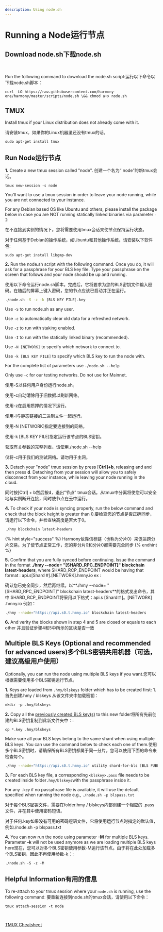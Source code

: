 ```yaml
---
description: Using node.sh
---
```


# Running a Node运行节点

## Download node.sh下载node.sh <a id="download-node-sh"></a>

‌

Run the following command to download the node.sh script:运行以下命令以下载node.sh脚本：

```text
curl -LO https://raw.githubusercontent.com/harmony-one/harmony/master/scripts/node.sh \&& chmod a+x node.sh‌
```

## TMUX <a id="tmux"></a>

Install tmux if your Linux distribution does not already come with it.

请安装tmux，如果你的Linux机器里还没有tmux的话。

```text
sudo apt-get install tmux
```

## Run Node运行节点  <a id="run-node"></a>

**1.** Create a new tmux session called "node". 创建一个名为“ node”的新tmux会话。

```text
tmux new-session -s node
```

You'll want to use a tmux session in order to leave your node running, while you are not connected to your instance.

For any Debian based OS like Ubuntu and others, please install the package below in case you are NOT running statically linked binaries via parameter `-I`:

在不连接到实例的情况下，您将需要使用tmux会话来使节点保持运行状态。

对于任何基于Debian的操作系统，如Ubuntu和其他操作系统，请安装以下软件包:

```text
sudo apt-get install libgmp-dev
```

**2.** Run the node.sh script with the following command. Once you do, it will ask for a passphrase for your BLS key file. Type your passphrase on the screen that follows and your node should be up and running.

使用以下命令运行node.sh脚本。完成后，它将要求为您的BLS密钥文件输入密码。在随后的屏幕上键入密码，您的节点应该已启动并正在运行。

```bash
./node.sh -S -z -k [BLS KEY FILE].key
```

Use `-S` to run node.sh as any user.

Use `-c` to automatically clear old data for a refreshed network.

Use `-z` to run with staking enabled.

Use `-I` to run with the statically linked binary \(recommended\).

Use `-N [NETWORK]` to specify which network to connect to.

Use `-k [BLS KEY FILE]` to specify which BLS key to run the node with.

For the complete list of parameters use `./node.sh --help`

Only use `-c` for our testing networks. Do not use for Mainnet.‌

使用-S以任何用户身份运行node.sh。

使用-c自动清除用于旧数据以刷新网络。

使用-z在启用质押的情况下运行。

使用-I与静态链接的二进制文件一起运行。

使用-N \[NETWORK\]指定要连接到的网络。

使用-k \[BLS KEY FILE\]指定运行该节点的BLS密钥。

获取有关参数的完整列表，请使用./node.sh --help

仅将-c用于我们的测试网络。请勿用于主网。

**3.** Detach your "node" tmux session by press \[**Ctrl\]+b**, releasing and and then press **d**. Detaching from your session will allow you to safely disconnect from your instance, while leaving your node running in the cloud.‌

同时按\[Ctrl\] + b然后按d，退出“节点” tmux会话。从tmux中分离将使您可以安全地与实例断开连接，同时使节点在云中运行。

**4.** To check if your node is syncing properly, run the below command and check that the block height is greater than 0.要检查您的节点是否正确同步，请运行以下命令，并检查块高度是否大于0。

```text
./hmy blockchain latest-headers
```

{% hint style="success" %}
Harmony依靠信标链（也称为分片0）来促进跨分片交易。为了使节点正常工作，您的非分片0和分片0都需要完全同步
{% endhint %}

**5.** Confirm that you are fully synced before continuing. Issue the command in the format **./hmy --node= "\[SHARD\_RPC\_ENDPOINT\]" blockchain latest-headers**, where SHARD\_RCP\_ENDPOINT would be having that format : api.s\[Shard \#\].\[NETWORK\].hmny.io ex : 

确认您已完全同步，然后再继续。以**./hmy --node= "\[SHARD\_RPC\_ENDPOINT\]" blockchain latest-headers**的格式发出命令，其中 SHARD\_RCP\_ENDPOINT将采用以下格式：api.s \[Shard＃\]。\[NETWORK\] .hmny.io 例如：

```bash
./hmy --node="https://api.s0.t.hmny.io" blockchain latest-headers‌
```

**6.** And verity the blocks shown in step 4 and 5 are closed or equals to each other‌ 并且验证步骤4和5中所示的区块是否一致

## Multiple BLS Keys \(Optional and recommended for advanced users\)多个BLS密钥共用机器（可选，建议高级用户使用） <a id="multiple-bls-keys-optional-and-recommended-for-advanced-users"></a>

Optionally, you can run the node using multiple BLS keys if you want.‌您可以根据需要使用多个BLS密钥运行节点。

**1.** Keys are loaded from `.hmy/blskeys` folder which has to be created first: 1.首先创建.hmy / blskeys 从该文件夹中加载密钥：

```text
mkdir -p .hmy/blskeys
```

**2.** Copy all the [previously created BLS key\(s\)](https://docs.harmony.one/home/validators/first-time-setup/generating-a-bls-key) to this new folder将所有先前创建的BLS密钥复制到此新文件夹中：:

```text
cp *.key .hmy/blskeys
```

Make sure all your BLS keys belong to the same shard when using multiple BLS keys. You can use the command below to check each one of them.使用多个BLS密钥时，请确保所有BLS密钥都属于同一分片。您可以使用下面的命令来检查每个。

```bash
./hmy --node="https://api.s0.t.hmny.io" utility shard-for-bls [BLS PUBLIC KEY]
```

**3.** For each BLS key file, a corresponding `<blskey>.pass` file needs to be created inside folder`.hmy/blskeys`with the passphrase inside it.

For any `.key` if no passphrase file is available, it will use the default specified when running the node e.g., `./node.sh -p blspass.txt`‌

对于每个BLS密钥文件，需要在folder.hmy / blskeys内部创建一个相应的 .pass文件，并在其中使用密码短语。

对于任何.key如果没有可用的密码短语文件，它将使用运行节点时指定的默认值，例如./node.sh -p blspass.txt

**4.** You can now run the node using parameter **-M** for multiple BLS keys. Parameter **-k** will not be used anymore as we are loading multiple BLS keys here现在，您可以对多个BLS密钥使用参数-M运行该节点。由于将在此处加载多个BLS密钥，因此不再使用参数-k：:

```text
./node.sh -S -z -M
```

## Helpful Information有用的信息 <a id="helpful-information"></a>

To re-attach to your tmux session where your `node.sh` is running, use the following command: 要重新连接到node.sh的tmux会话，请使用以下命令：

```text
tmux attach-session -t node
```

‌

​[TMUX Cheatsheet](https://gist.github.com/henrik/1967800)​

